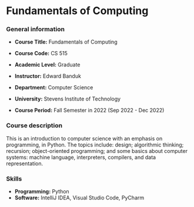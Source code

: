 # Fundamentals of Computing

### General information

- **Course Title:** Fundamentals of Computing

- **Course Code:** CS 515

- **Academic Level:** Graduate

- **Instructor:** Edward Banduk

- **Department:** Computer Science

- **University:** Stevens Institute of Technology

- **Course Period:** Fall Semester in 2022 (Sep 2022 - Dec 2022)

### Course description

This is an introduction to computer science with an emphasis on programming, in Python. The topics include: design; algorithmic thinking; recursion; object-oriented programming; and some basics about computer systems: machine language, interpreters, compilers, and data representation.

### Skills

- **Programming:** Python
- **Software:** IntelliJ IDEA, Visual Studio Code, PyCharm
